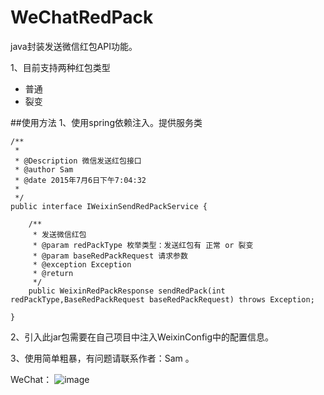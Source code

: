 # WeChatRedPack
java封装发送微信红包API功能。

1、目前支持两种红包类型
   * 普通
   * 裂变

##使用方法
1、使用spring依赖注入。提供服务类
```
/**
 * 
 * @Description 微信发送红包接口 
 * @author Sam 
 * @date 2015年7月6日下午7:04:32
 *
 */
public interface IWeixinSendRedPackService {
	
	/**
	 * 发送微信红包
	 * @param redPackType 枚举类型：发送红包有 正常 or 裂变
	 * @param baseRedPackRequest 请求参数
	 * @exception Exception
	 * @return
	 */
	public WeixinRedPackResponse sendRedPack(int redPackType,BaseRedPackRequest baseRedPackRequest) throws Exception;
	
}
```

2、引入此jar包需要在自己项目中注入WeixinConfig中的配置信息。

3、使用简单粗暴，有问题请联系作者：Sam 。

WeChat： ![image](https://github.com/Sam0913/WeChatRedPack/blob/master/sam.jpg)
